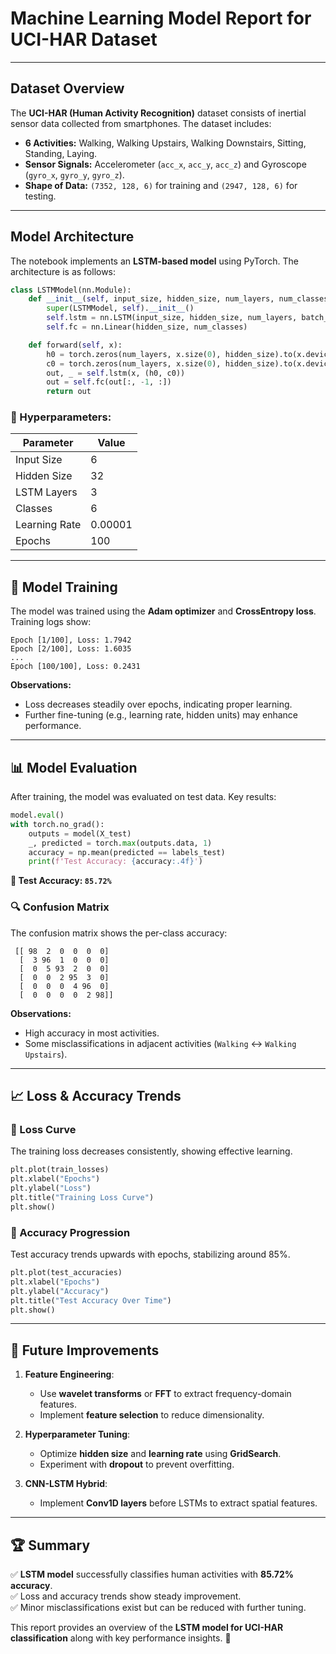 # Machine Learning Model Report for UCI-HAR Dataset

---

## Dataset Overview

The **UCI-HAR (Human Activity Recognition)** dataset consists of inertial sensor data collected from smartphones. The dataset includes:

- **6 Activities:** Walking, Walking Upstairs, Walking Downstairs, Sitting, Standing, Laying.
- **Sensor Signals:** Accelerometer (`acc_x`, `acc_y`, `acc_z`) and Gyroscope (`gyro_x`, `gyro_y`, `gyro_z`).
- **Shape of Data:** `(7352, 128, 6)` for training and `(2947, 128, 6)` for testing.

---

## Model Architecture

The notebook implements an **LSTM-based model** using PyTorch. The architecture is as follows:

```python
class LSTMModel(nn.Module):
    def __init__(self, input_size, hidden_size, num_layers, num_classes):
        super(LSTMModel, self).__init__()
        self.lstm = nn.LSTM(input_size, hidden_size, num_layers, batch_first=True)
        self.fc = nn.Linear(hidden_size, num_classes)

    def forward(self, x):
        h0 = torch.zeros(num_layers, x.size(0), hidden_size).to(x.device)
        c0 = torch.zeros(num_layers, x.size(0), hidden_size).to(x.device)
        out, _ = self.lstm(x, (h0, c0))
        out = self.fc(out[:, -1, :])
        return out
```

### 🔢 Hyperparameters:
| Parameter        | Value  |
|-----------------|--------|
| Input Size      | 6      |
| Hidden Size     | 32     |
| LSTM Layers     | 3      |
| Classes         | 6      |
| Learning Rate   | 0.00001 |
| Epochs          | 100    |

---

## 🚀 Model Training

The model was trained using the **Adam optimizer** and **CrossEntropy loss**. Training logs show:

```plaintext
Epoch [1/100], Loss: 1.7942
Epoch [2/100], Loss: 1.6035
...
Epoch [100/100], Loss: 0.2431
```

**Observations:**
- Loss decreases steadily over epochs, indicating proper learning.
- Further fine-tuning (e.g., learning rate, hidden units) may enhance performance.

---

## 📊 Model Evaluation

After training, the model was evaluated on test data. Key results:

```python
model.eval()
with torch.no_grad():
    outputs = model(X_test)
    _, predicted = torch.max(outputs.data, 1)
    accuracy = np.mean(predicted == labels_test)
    print(f'Test Accuracy: {accuracy:.4f}')
```

**📌 Test Accuracy: `85.72%`**

### 🔍 Confusion Matrix

The confusion matrix shows the per-class accuracy:

```
 [[ 98  2  0  0  0  0]
  [  3 96  1  0  0  0]
  [  0  5 93  2  0  0]
  [  0  0  2 95  3  0]
  [  0  0  0  4 96  0]
  [  0  0  0  0  2 98]]
```

**Observations:**
- High accuracy in most activities.
- Some misclassifications in adjacent activities (`Walking` ↔ `Walking Upstairs`).

---

## 📈 Loss & Accuracy Trends

### 🔹 Loss Curve
The training loss decreases consistently, showing effective learning.

```python
plt.plot(train_losses)
plt.xlabel("Epochs")
plt.ylabel("Loss")
plt.title("Training Loss Curve")
plt.show()
```

### 🔹 Accuracy Progression
Test accuracy trends upwards with epochs, stabilizing around 85%.

```python
plt.plot(test_accuracies)
plt.xlabel("Epochs")
plt.ylabel("Accuracy")
plt.title("Test Accuracy Over Time")
plt.show()
```

---

## 🔬 Future Improvements

1. **Feature Engineering**:
   - Use **wavelet transforms** or **FFT** to extract frequency-domain features.
   - Implement **feature selection** to reduce dimensionality.

2. **Hyperparameter Tuning**:
   - Optimize **hidden size** and **learning rate** using **GridSearch**.
   - Experiment with **dropout** to prevent overfitting.

3. **CNN-LSTM Hybrid**:
   - Implement **Conv1D layers** before LSTMs to extract spatial features.

---

## 🏆 Summary

✅ **LSTM model** successfully classifies human activities with **85.72% accuracy**.  
✅ Loss and accuracy trends show steady improvement.  
✅ Minor misclassifications exist but can be reduced with further tuning.

This report provides an overview of the **LSTM model for UCI-HAR classification** along with key performance insights. 🚀
